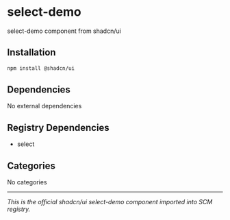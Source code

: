 # select-demo

select-demo component from shadcn/ui

## Installation

```bash
npm install @shadcn/ui
```

## Dependencies

No external dependencies

## Registry Dependencies

- select

## Categories

No categories

---

*This is the official shadcn/ui select-demo component imported into SCM registry.*
